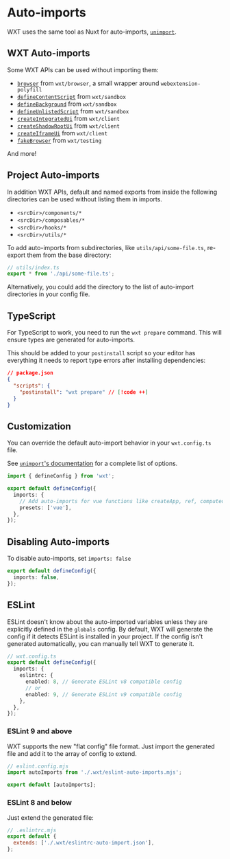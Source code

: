 # Auto-imports

WXT uses the same tool as Nuxt for auto-imports, [`unimport`](https://github.com/unjs/unimport).

## WXT Auto-imports

Some WXT APIs can be used without importing them:

- [`browser`](/api/reference/wxt/browser/#browser) from `wxt/browser`, a small wrapper around `webextension-polyfill`
- [`defineContentScript`](/api/reference/wxt/sandbox/functions/defineContentScript) from `wxt/sandbox`
- [`defineBackground`](/api/reference/wxt/sandbox/functions/defineBackground) from `wxt/sandbox`
- [`defineUnlistedScript`](/api/reference/wxt/sandbox/functions/defineUnlistedScript) from `wxt/sandbox`
- [`createIntegratedUi`](/api/reference/wxt/client/functions/createIntegratedUi) from `wxt/client`
- [`createShadowRootUi`](/api/reference/wxt/client/functions/createShadowRootUi) from `wxt/client`
- [`createIframeUi`](/api/reference/wxt/client/functions/createIframeUi) from `wxt/client`
- [`fakeBrowser`](/api/reference/wxt/testing/variables/fakeBrowser) from `wxt/testing`

And more!

## Project Auto-imports

In addition WXT APIs, default and named exports from inside the following directories can be used without listing them in imports.

- `<srcDir>/components/*`
- `<srcDir>/composables/*`
- `<srcDir>/hooks/*`
- `<srcDir>/utils/*`

To add auto-imports from subdirectories, like `utils/api/some-file.ts`, re-export them from the base directory:

```ts
// utils/index.ts
export * from './api/some-file.ts';
```

Alternatively, you could add the directory to the list of auto-import directories in your config file.

## TypeScript

For TypeScript to work, you need to run the `wxt prepare` command. This will ensure types are generated for auto-imports.

This should be added to your `postinstall` script so your editor has everything it needs to report type errors after installing dependencies:

```json
// package.json
{
  "scripts": {
    "postinstall": "wxt prepare" // [!code ++]
  }
}
```

## Customization

You can override the default auto-import behavior in your `wxt.config.ts` file.

See [`unimport`'s documentation](https://github.com/unjs/unimport#configurations) for a complete list of options.

```ts
import { defineConfig } from 'wxt';

export default defineConfig({
  imports: {
    // Add auto-imports for vue functions like createApp, ref, computed, watch, toRaw, etc...
    presets: ['vue'],
  },
});
```

## Disabling Auto-imports

To disable auto-imports, set `imports: false`

```ts
export default defineConfig({
  imports: false,
});
```

## ESLint

ESLint doesn't know about the auto-imported variables unless they are explicitly defined in the `globals` config. By default, WXT will generate the config if it detects ESLint is installed in your project. If the config isn't generated automatically, you can manually tell WXT to generate it.

```ts
// wxt.config.ts
export default defineConfig({
  imports: {
    eslintrc: {
      enabled: 8, // Generate ESLint v8 compatible config
      // or
      enabled: 9, // Generate ESLint v9 compatible config
    },
  },
});
```

### ESLint 9 and above

WXT supports the new "flat config" file format. Just import the generated file and add it to the array of config to extend.

```js
// eslint.config.mjs
import autoImports from './.wxt/eslint-auto-imports.mjs';

export default [autoImports];
```

### ESLint 8 and below

Just extend the generated file:

```js
// .eslintrc.mjs
export default {
  extends: ['./.wxt/eslintrc-auto-import.json'],
};
```
